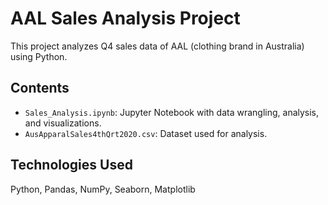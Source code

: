 # AAL Sales Analysis Project

This project analyzes Q4 sales data of AAL (clothing brand in Australia) using Python.

## Contents
- `Sales_Analysis.ipynb`: Jupyter Notebook with data wrangling, analysis, and visualizations.
- `AusApparalSales4thQrt2020.csv`: Dataset used for analysis.

## Technologies Used
Python, Pandas, NumPy, Seaborn, Matplotlib
